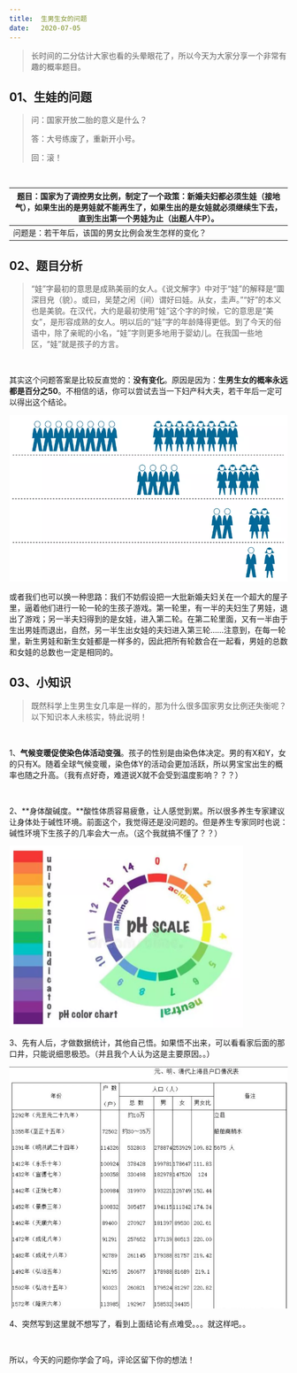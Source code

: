 ```yaml
---
title:	生男生女的问题
date:	2020-07-05
---
```


> 长时间的二分估计大家也看的头晕眼花了，所以今天为大家分享一个非常有趣的概率题目。

## 01、生娃的问题

>问：国家开放二胎的意义是什么？
>
>答：大号练废了，重新开小号。
>
>回：滚！

 <br/>

| 题目：国家为了调控男女比例，制定了一个政策：新婚夫妇都必须生娃（接地气），如果生出的是男娃就不能再生了，如果生出的是女娃就必须继续生下去，直到生出第一个男娃为止（出题人牛P）。 |
| ------------------------------------------------------------ |
| 问题是：若干年后，该国的男女比例会发生怎样的变化？           |

## 02、题目分析

> “娃”字最初的意思是成熟美丽的女人。《说文解字》中对于“娃”的解释是“圜深目皃（貌）。或曰，吴楚之闲（间）谓好曰娃。从女，圭声。”“好”的本义也是美貌。在汉代，大约是最初使用“娃”这个字的时候，它的意思是“美女”，是形容成熟的女人。明以后的“娃”字的年龄降得更低。到了今天的俗语中，除了亲昵的小名，“娃”字则更多地用于婴幼儿。在我国一些地区，“娃”就是孩子的方言。

 <br/>

其实这个问题答案是比较反直觉的：**没有变化**。原因是因为：**生男生女的概率永远都是百分之50**。不相信的话，你可以尝试去当一下妇产科大夫，若干年后一定可以得出这个结论。

<img src="./606/1.jpg" alt="PNG" style="zoom: 67%;" />

或者我们也可以换一种思路：我们不妨假设把一大批新婚夫妇关在一个超大的屋子里，逼着他们进行一轮一轮的生孩子游戏。第一轮里，有一半的夫妇生了男娃，退出了游戏；另一半夫妇得到的是女娃，进入第二轮。在第二轮里面，又有一半由于生出男娃而退出，自然，另一半生出女娃的夫妇进入第三轮……注意到，在每一轮里，新生男娃和新生女娃都是一样多的，因此把所有轮数合在一起看，男娃的总数和女娃的总数也一定是相同的。

## 03、小知识

> 既然科学上生男生女几率是一样的，那为什么很多国家男女比例还失衡呢？以下知识本人未核实，特此说明！

 <br/>

1、**气候变暖促使染色体活动变强**。孩子的性别是由染色体决定。男的有X和Y，女的只有X。随着全球气候变暖，染色体Y的活动会更加活跃，所以男宝宝出生的概率也随之升高。（我有点好奇，难道说X就不会受到温度影响？？？）

 <br/>

2、**身体酸碱度。**酸性体质容易疲惫，让人感觉到累。所以很多养生专家建议让身体处于碱性环境。前面这个，我觉得还是没问题的。但是养生专家同时也说：碱性环境下生孩子的几率会大一点。（这个我就搞不懂了？？）

<img src="./606/2.jpg" alt="PNG" style="zoom: 50%;" />

3、先有人后，才做数据统计，其他自己悟。如果悟不出来，可以看看家后面的那口井，只能说细思极恐。（并且我个人认为这是主要原因。。）

<img src="./606/3.jpg" alt="PNG" style="zoom: 67%;" />

4、突然写到这里就不想写了，看到上面结论有点难受。。。就这样吧。。

 <br/>

所以，今天的问题你学会了吗，评论区留下你的想法！